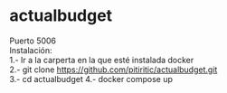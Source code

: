 # actualbudget
Puerto 5006  
Instalación:  
1.- Ir a la carperta en la que esté instalada docker  
2.- git clone https://github.com/pitiritic/actualbudget.git  
3.- cd actualbudget 
4.- docker compose up  
